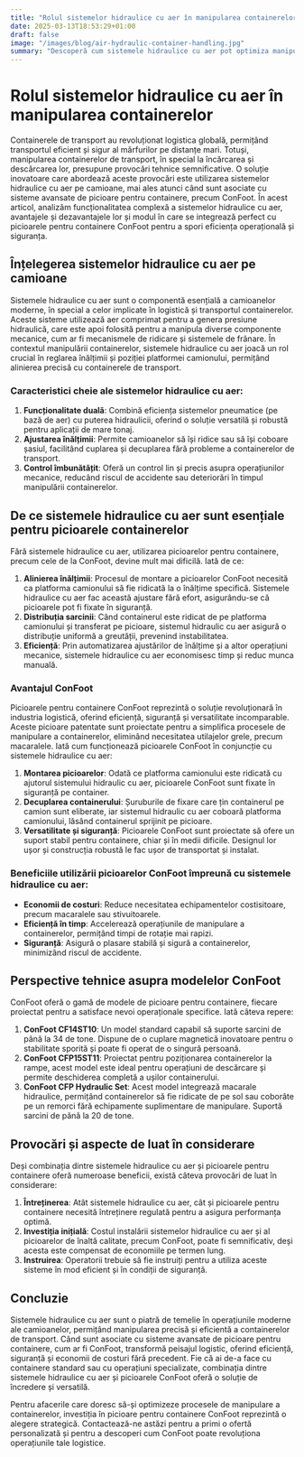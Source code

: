```yaml
---
title: "Rolul sistemelor hidraulice cu aer în manipularea containerelor"
date: 2025-03-13T18:53:29+01:00
draft: false
image: "/images/blog/air-hydraulic-container-handling.jpg"
summary: "Descoperă cum sistemele hidraulice cu aer pot optimiza manipularea containerelor și îmbunătăți eficiența operațiunilor logistice."
---
```


# Rolul sistemelor hidraulice cu aer în manipularea containerelor

Containerele de transport au revoluționat logistica globală, permițând transportul eficient și sigur al mărfurilor pe distanțe mari. Totuși, manipularea containerelor de transport, în special la încărcarea și descărcarea lor, presupune provocări tehnice semnificative. O soluție inovatoare care abordează aceste provocări este utilizarea sistemelor hidraulice cu aer pe camioane, mai ales atunci când sunt asociate cu sisteme avansate de picioare pentru containere, precum ConFoot. În acest articol, analizăm funcționalitatea complexă a sistemelor hidraulice cu aer, avantajele și dezavantajele lor și modul în care se integrează perfect cu picioarele pentru containere ConFoot pentru a spori eficiența operațională și siguranța.

## Înțelegerea sistemelor hidraulice cu aer pe camioane

Sistemele hidraulice cu aer sunt o componentă esențială a camioanelor moderne, în special a celor implicate în logistică și transportul containerelor. Aceste sisteme utilizează aer comprimat pentru a genera presiune hidraulică, care este apoi folosită pentru a manipula diverse componente mecanice, cum ar fi mecanismele de ridicare și sistemele de frânare. În contextul manipulării containerelor, sistemele hidraulice cu aer joacă un rol crucial în reglarea înălțimii și poziției platformei camionului, permițând alinierea precisă cu containerele de transport.

### Caracteristici cheie ale sistemelor hidraulice cu aer:
1. **Funcționalitate duală**: Combină eficiența sistemelor pneumatice (pe bază de aer) cu puterea hidraulicii, oferind o soluție versatilă și robustă pentru aplicații de mare tonaj.
2. **Ajustarea înălțimii**: Permite camioanelor să își ridice sau să își coboare șasiul, facilitând cuplarea și decuplarea fără probleme a containerelor de transport.
3. **Control îmbunătățit**: Oferă un control lin și precis asupra operațiunilor mecanice, reducând riscul de accidente sau deteriorări în timpul manipulării containerelor.

## De ce sistemele hidraulice cu aer sunt esențiale pentru picioarele containerelor

Fără sistemele hidraulice cu aer, utilizarea picioarelor pentru containere, precum cele de la ConFoot, devine mult mai dificilă. Iată de ce:

1. **Alinierea înălțimii**: Procesul de montare a picioarelor ConFoot necesită ca platforma camionului să fie ridicată la o înălțime specifică. Sistemele hidraulice cu aer fac această ajustare fără efort, asigurându-se că picioarele pot fi fixate în siguranță.
2. **Distribuția sarcinii**: Când containerul este ridicat de pe platforma camionului și transferat pe picioare, sistemul hidraulic cu aer asigură o distribuție uniformă a greutății, prevenind instabilitatea.
3. **Eficiență**: Prin automatizarea ajustărilor de înălțime și a altor operațiuni mecanice, sistemele hidraulice cu aer economisesc timp și reduc munca manuală.

### Avantajul ConFoot

Picioarele pentru containere ConFoot reprezintă o soluție revoluționară în industria logistică, oferind eficiență, siguranță și versatilitate incomparable. Aceste picioare patentate sunt proiectate pentru a simplifica procesele de manipulare a containerelor, eliminând necesitatea utilajelor grele, precum macaralele. Iată cum funcționează picioarele ConFoot în conjuncție cu sistemele hidraulice cu aer:

1. **Montarea picioarelor**: Odată ce platforma camionului este ridicată cu ajutorul sistemului hidraulic cu aer, picioarele ConFoot sunt fixate în siguranță pe container.
2. **Decuplarea containerului**: Șuruburile de fixare care țin containerul pe camion sunt eliberate, iar sistemul hidraulic cu aer coboară platforma camionului, lăsând containerul sprijinit pe picioare.
3. **Versatilitate și siguranță**: Picioarele ConFoot sunt proiectate să ofere un suport stabil pentru containere, chiar și în medii dificile. Designul lor ușor și construcția robustă le fac ușor de transportat și instalat.

### Beneficiile utilizării picioarelor ConFoot împreună cu sistemele hidraulice cu aer:
- **Economii de costuri**: Reduce necesitatea echipamentelor costisitoare, precum macaralele sau stivuitoarele.
- **Eficiență în timp**: Accelerează operațiunile de manipulare a containerelor, permițând timpi de rotație mai rapizi.
- **Siguranță**: Asigură o plasare stabilă și sigură a containerelor, minimizând riscul de accidente.

## Perspective tehnice asupra modelelor ConFoot

ConFoot oferă o gamă de modele de picioare pentru containere, fiecare proiectat pentru a satisface nevoi operaționale specifice. Iată câteva repere:

1. **ConFoot CF14ST10**: Un model standard capabil să suporte sarcini de până la 34 de tone. Dispune de o cuplare magnetică inovatoare pentru o stabilitate sporită și poate fi operat de o singură persoană.
2. **ConFoot CFP15ST11**: Proiectat pentru poziționarea containerelor la rampe, acest model este ideal pentru operațiuni de descărcare și permite deschiderea completă a ușilor containerului.
3. **ConFoot CFP Hydraulic Set**: Acest model integrează macarale hidraulice, permițând containerelor să fie ridicate de pe sol sau coborâte pe un remorci fără echipamente suplimentare de manipulare. Suportă sarcini de până la 20 de tone.

## Provocări și aspecte de luat în considerare

Deși combinația dintre sistemele hidraulice cu aer și picioarele pentru containere oferă numeroase beneficii, există câteva provocări de luat în considerare:

1. **Întreținerea**: Atât sistemele hidraulice cu aer, cât și picioarele pentru containere necesită întreținere regulată pentru a asigura performanța optimă.
2. **Investiția inițială**: Costul instalării sistemelor hidraulice cu aer și al picioarelor de înaltă calitate, precum ConFoot, poate fi semnificativ, deși acesta este compensat de economiile pe termen lung.
3. **Instruirea**: Operatorii trebuie să fie instruiți pentru a utiliza aceste sisteme în mod eficient și în condiții de siguranță.

## Concluzie

Sistemele hidraulice cu aer sunt o piatră de temelie în operațiunile moderne ale camioanelor, permițând manipularea precisă și eficientă a containerelor de transport. Când sunt asociate cu sisteme avansate de picioare pentru containere, cum ar fi ConFoot, transformă peisajul logistic, oferind eficiență, siguranță și economii de costuri fără precedent. Fie că ai de-a face cu containere standard sau cu operațiuni specializate, combinația dintre sistemele hidraulice cu aer și picioarele ConFoot oferă o soluție de încredere și versatilă.

Pentru afacerile care doresc să-și optimizeze procesele de manipulare a containerelor, investiția în picioare pentru containere ConFoot reprezintă o alegere strategică. Contactează-ne astăzi pentru a primi o ofertă personalizată și pentru a descoperi cum ConFoot poate revoluționa operațiunile tale logistice.